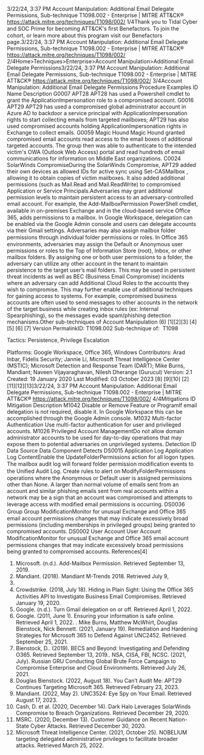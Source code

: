 3/22/24, 3:37 PM Account Manipulation: Additional Email Delegate Permissions, Sub-technique T1098.002 - Enterprise | MITRE ATT&CK®
https://attack.mitre.org/techniques/T1098/002/ 1/4Thank you to Tidal Cyber and SOC Prime for becoming ATT&CK's ﬁrst Benefactors. To join the cohort, or learn more about this program visit our
Benefactors page.3/22/24, 3:37 PM Account Manipulation: Additional Email Delegate Permissions, Sub-technique T1098.002 - Enterprise | MITRE ATT&CK®
https://attack.mitre.org/techniques/T1098/002/ 2/4Home>Techniques>Enterprise>Account Manipulation>Additional Email Delegate Permissions3/22/24, 3:37 PM Account Manipulation: Additional Email Delegate Permissions, Sub-technique T1098.002 - Enterprise | MITRE ATT&CK®
https://attack.mitre.org/techniques/T1098/002/ 3/4Account Manipulation: Additional Email Delegate
Permissions
Procedure Examples
ID Name Description
G0007 APT28 APT28 has used a Powershell cmdlet to grant the ApplicationImpersonation role to a compromised
account.
G0016 APT29 APT29 has used a compromised global administrator account in Azure AD to backdoor a service principal
with ApplicationImpersonation rights to start collecting emails from targeted mailboxes; APT29 has
also used compromised accounts holding ApplicationImpersonation rights in Exchange to collect
emails.
G0059 Magic Hound Magic Hound granted compromised email accounts read access to the email boxes of additional targeted
accounts. The group then was able to authenticate to the intended victim's OWA (Outlook Web Access)
portal and read hundreds of email communications for information on Middle East organizations.
C0024 SolarWinds
CompromiseDuring the SolarWinds Compromise, APT29 added their own devices as allowed IDs for active sync using
Set-CASMailbox , allowing it to obtain copies of victim mailboxes. It also added additional permissions
(such as Mail.Read and Mail.ReadWrite) to compromised Application or Service Principals.Adversaries may grant additional permission levels to maintain persistent access to an adversary-controlled email account.
For example, the Add-MailboxPermission PowerShell cmdlet, available in on-premises Exchange and in the cloud-based service Oﬃce 365,
adds permissions to a mailbox. In Google Workspace, delegation can be enabled via the Google Admin console and users can delegate
accounts via their Gmail settings.
Adversaries may also assign mailbox folder permissions through individual folder permissions or roles. In Oﬃce 365 environments,
adversaries may assign the Default or Anonymous user permissions or roles to the Top of Information Store (root), Inbox, or other mailbox
folders. By assigning one or both user permissions to a folder, the adversary can utilize any other account in the tenant to maintain
persistence to the target user’s mail folders.
This may be used in persistent threat incidents as well as BEC (Business Email Compromise) incidents where an adversary can add
Additional Cloud Roles to the accounts they wish to compromise. This may further enable use of additional techniques for gaining access to
systems. For example, compromised business accounts are often used to send messages to other accounts in the network of the target
business while creating inbox rules (ex: Internal Spearphishing), so the messages evade spam/phishing detection mechanisms.Other sub-techniques of Account Manipulation (6)
[1][2][3]
[4][5]
[6]
[7]
Version PermalinkID: T1098.002
Sub-technique of:  T1098

Tactics: Persistence, Privilege Escalation

Platforms: Google Workspace, Oﬃce 365, Windows
Contributors: Arad Inbar, Fidelis Security; Jannie Li, Microsoft Threat Intelligence Center (MSTIC); Microsoft Detection and Response
Team (DART); Mike Burns, Mandiant; Naveen Vijayaraghavan, Nilesh Dherange (Gurucul)
Version: 2.1
Created: 19 January 2020
Last Modiﬁed: 03 October 2023
[8]
[9][10]
[2]
[11][12][13]3/22/24, 3:37 PM Account Manipulation: Additional Email Delegate Permissions, Sub-technique T1098.002 - Enterprise | MITRE ATT&CK®
https://attack.mitre.org/techniques/T1098/002/ 4/4Mitigations
ID Mitigation Description
M1042 Disable or Remove Feature
or ProgramIf email delegation is not required, disable it. In Google Workspace this can be accomplished
through the Google Admin console.
M1032 Multi-factor Authentication Use multi-factor authentication for user and privileged accounts.
M1026 Privileged Account
ManagementDo not allow domain administrator accounts to be used for day-to-day operations that may
expose them to potential adversaries on unprivileged systems.
Detection
ID Data Source Data Component Detects
DS0015 Application Log Application Log
ContentEnable the UpdateFolderPermissions action for all logon types. The mailbox audit log
will forward folder permission modiﬁcation events to the Uniﬁed Audit Log. Create rules
to alert on ModifyFolderPermissions operations where the Anonymous or Default user
is assigned permissions other than None.
A larger than normal volume of emails sent from an account and similar phishing
emails sent from real accounts within a network may be a sign that an account was
compromised and attempts to leverage access with modiﬁed email permissions is
occurring.
DS0036 Group Group
ModiﬁcationMonitor for unusual Exchange and Oﬃce 365 email account permissions changes that
may indicate excessively broad permissions (including memberships in privileged
groups) being granted to compromised accounts.
DS0002 User Account User Account
ModiﬁcationMonitor for unusual Exchange and Oﬃce 365 email account permissions changes that
may indicate excessively broad permissions being granted to compromised accounts.
References[4]
1. Microsoft. (n.d.). Add-Mailbox Permission. Retrieved
September 13, 2019.
2. Mandiant. (2018). Mandiant M-Trends 2018. Retrieved July 9,
2018.
3. Crowdstrike. (2018, July 18). Hiding in Plain Sight: Using the
Oﬃce 365 Activities API to Investigate Business Email
Compromises. Retrieved January 19, 2020.
4. Google. (n.d.). Turn Gmail delegation on or off. Retrieved April
1, 2022.
5. Google. (2011, June 1). Ensuring your information is safe
online. Retrieved April 1, 2022.
. Mike Burns, Matthew McWhirt, Douglas Bienstock, Nick
Bennett. (2021, January 19). Remediation and Hardening
Strategies for Microsoft 365 to Defend Against UNC2452.
Retrieved September 25, 2021.
7. Bienstock, D.. (2019). BECS and Beyond: Investigating and
Defending O365. Retrieved September 13, 2019.. NSA, CISA, FBI, NCSC. (2021, July). Russian GRU Conducting
Global Brute Force Campaign to Compromise Enterprise and
Cloud Environments. Retrieved July 26, 2021.
9. Douglas Bienstock. (2022, August 18). You Can’t Audit Me:
APT29 Continues Targeting Microsoft 365. Retrieved February
23, 2023.
10. Mandiant. (2022, May 2). UNC3524: Eye Spy on Your Email.
Retrieved August 17, 2023.
11. Cash, D. et al. (2020, December 14). Dark Halo Leverages
SolarWinds Compromise to Breach Organizations. Retrieved
December 29, 2020.
12. MSRC. (2020, December 13). Customer Guidance on Recent
Nation-State Cyber Attacks. Retrieved December 30, 2020.
13. Microsoft Threat Intelligence Center. (2021, October 25).
NOBELIUM targeting delegated administrative privileges to
facilitate broader attacks. Retrieved March 25, 2022.